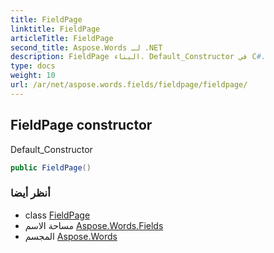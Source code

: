 ```yaml
---
title: FieldPage
linktitle: FieldPage
articleTitle: FieldPage
second_title: Aspose.Words لـ .NET
description: FieldPage البناء. Default_Constructor في C#.
type: docs
weight: 10
url: /ar/net/aspose.words.fields/fieldpage/fieldpage/
---
```

## FieldPage constructor

Default_Constructor

```csharp
public FieldPage()
```

### أنظر أيضا

* class [FieldPage](../)
* مساحة الاسم [Aspose.Words.Fields](../../../aspose.words.fields/)
* المجسم [Aspose.Words](../../../)
